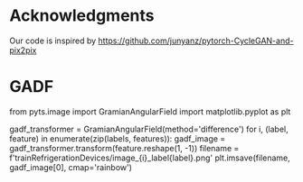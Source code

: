 # Acknowledgments
Our code is inspired by https://github.com/junyanz/pytorch-CycleGAN-and-pix2pix

# GADF
from pyts.image import GramianAngularField
import matplotlib.pyplot as plt

gadf_transformer = GramianAngularField(method='difference')
for i, (label, feature) in enumerate(zip(labels, features)):
    gadf_image = gadf_transformer.transform(feature.reshape(1, -1))
    filename = f'trainRefrigerationDevices/image_{i}_label{label}.png'
    plt.imsave(filename, gadf_image[0], cmap='rainbow')

